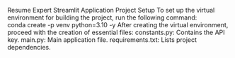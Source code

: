 
Resume Expert Streamlit Application
Project Setup
  To set up the virtual environment for building the project, run the following command:   
  conda create -p venv python=3.10 -y
  After creating the virtual environment, proceed with the creation of essential files:
    constants.py: Contains the API key.
    main.py: Main application file.
    requirements.txt: Lists project dependencies.
